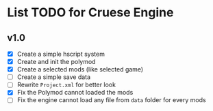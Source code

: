 # List TODO for Cruese Engine
## v1.0
- [X] Create a simple hscript system
- [X] Create and init the polymod
- [X] Create a selected mods (like selected game)
- [ ] Create a simple save data
- [ ] Rewrite `Project.xml` for better look
- [X] Fix the Polymod cannot loaded the mods
- [ ] Fix the engine cannot load any file from `data` folder for every mods